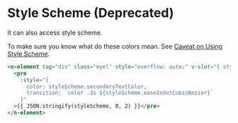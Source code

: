 # Style Scheme (Deprecated)
It can also access style scheme.

To make sure you know what do these colors mean. See [Caveat on Using Style Scheme](../doc/n-theme#style-scheme).
```html
<n-element tag="div" class="myel" style="overflow: auto;" v-slot="{ styleScheme }">
  <pre
    :style="{
      color: styleScheme.secondaryTextColor,
      transition: `color .3s ${styleScheme.easeInOutCubicBezier}`
    }"
  >{{ JSON.stringify(styleScheme, 0, 2) }}</pre>
</n-element>
```